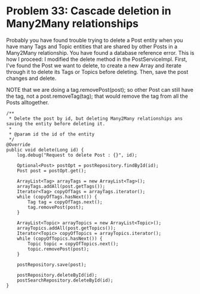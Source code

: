 # Problem 33: Cascade deletion in Many2Many relationships


Probably you have found trouble trying to delete a Post entity when you have many Tags and Topic entities that are shared by other Posts in a Many2Many relationship. You have found a database reference error. This is how I proceed: I modified the delete method in the PostServiceImpl. First, I've found the Post we want to delete, to create a new Array and iterate through it to delete its Tags or Topics before deleting. Then, save the post changes and delete.

NOTE that we are doing a tag.removePost(post); so other Post can still have the tag, not a post.removeTag(tag); that would remove the tag from all the Posts alltogether.

    /**
     * Delete the post by id, but deleting Many2Many relationships ans saving the entity before deleting it.
     *
     * @param id the id of the entity
     */
	@Override
	public void delete(Long id) {
		log.debug("Request to delete Post : {}", id);
		
		Optional<Post> postOpt = postRepository.findById(id);
		Post post = postOpt.get();
		
		ArrayList<Tag> arrayTags = new ArrayList<Tag>();
		arrayTags.addAll(post.getTags());
		Iterator<Tag> copyOfTags = arrayTags.iterator();
		while (copyOfTags.hasNext()) {
			Tag tag = copyOfTags.next();
			tag.removePost(post);
		}
		
		ArrayList<Topic> arrayTopics = new ArrayList<Topic>();
		arrayTopics.addAll(post.getTopics());
		Iterator<Topic> copyOfTopics = arrayTopics.iterator();
		while (copyOfTopics.hasNext()) {
			Topic topic = copyOfTopics.next();
			topic.removePost(post);
		}

		postRepository.save(post);

		postRepository.deleteById(id);
		postSearchRepository.deleteById(id);
    }
   

        
